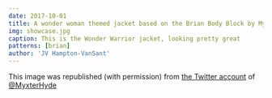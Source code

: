 ```yaml
---
date: 2017-10-01
title: A wonder woman themed jacket based on the Brian Body Block by Myxter Hyde
img: showcase.jpg
caption: This is the Wonder Warrior jacket, looking pretty great
patterns: [brian]
author: 'JV Hampton-VanSant'
---
```


This image was republished (with permission) from 
[the Twitter account](https://twitter.com/MyxterHyde/status/914274197345570816) of 
[@MyxterHyde](https://twitter.com/MyxterHyde)
